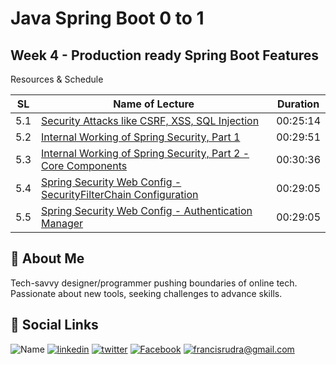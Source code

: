 # Java Spring Boot 0 to 1

## Week 4 - Production ready Spring Boot Features

Resources & Schedule

| SL  | Name of Lecture                                                                                               | Duration |
| --- | ------------------------------------------------------------------------------------------------------------- | -------- |
| 5.1 | [Security Attacks like CSRF, XSS, SQL Injection](./5_1_Security_Attacks.pdf)                                  | 00:25:14 |
| 5.2 | [Internal Working of Spring Security, Part 1](./5_2_Internal_Working_of_Spring_Security.pdf)                  | 00:29:51 |
| 5.3 | [Internal Working of Spring Security, Part 2 - Core Components](./5_3_Core_Spring_Security_Component.pdf)     | 00:30:36 |
| 5.4 | [Spring Security Web Config - SecurityFilterChain Configuration](./5_4_Configuring_Security_Filter_Chain.pdf) | 00:29:05 |
| 5.5 | [Spring Security Web Config - Authentication Manager](./5_5_Understanding_JWT.pdf)                            | 00:29:05 |

## 🚀 About Me

Tech-savvy designer/programmer pushing boundaries of online tech. Passionate about new tools, seeking challenges to advance skills.

## 🔗 Social Links

![Name](https://img.shields.io/badge/Name-Francis%20Rudra%20D%20Cruze-yellowgreen?style=for-the-badge)
[![linkedin](https://img.shields.io/badge/linkedin-0A66C2?style=for-the-badge&logo=linkedin&logoColor=white)](https://www.linkedin.com/in/rudradcruze)
[![twitter](https://img.shields.io/badge/twitter-1DA1F2?style=for-the-badge&logo=twitter&logoColor=white)](https://twitter.com/rudradcruze)
[![Facebook](https://img.shields.io/badge/facebook-4267B2?style=for-the-badge&logo=facebook&logoColor=white)](https://facebook.com/rudradcruze)
[![francisrudra@gmail.com](https://img.shields.io/badge/gmail-4267B2?style=for-the-badge&logo=gmail&logoColor=white)](mailto:francisrudra@gmail.com)

